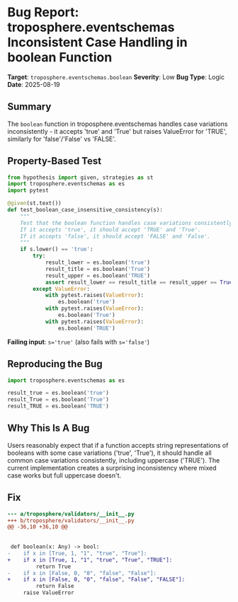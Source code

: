 # Bug Report: troposphere.eventschemas Inconsistent Case Handling in boolean Function

**Target**: `troposphere.eventschemas.boolean`
**Severity**: Low
**Bug Type**: Logic
**Date**: 2025-08-19

## Summary

The `boolean` function in troposphere.eventschemas handles case variations inconsistently - it accepts 'true' and 'True' but raises ValueError for 'TRUE', similarly for 'false'/'False' vs 'FALSE'.

## Property-Based Test

```python
from hypothesis import given, strategies as st
import troposphere.eventschemas as es
import pytest

@given(st.text())
def test_boolean_case_insensitive_consistency(s):
    """
    Test that the boolean function handles case variations consistently.
    If it accepts 'true', it should accept 'TRUE' and 'True'.
    If it accepts 'false', it should accept 'FALSE' and 'False'.
    """
    if s.lower() == 'true':
        try:
            result_lower = es.boolean('true')
            result_title = es.boolean('True')
            result_upper = es.boolean('TRUE')
            assert result_lower == result_title == result_upper == True
        except ValueError:
            with pytest.raises(ValueError):
                es.boolean('true')
            with pytest.raises(ValueError):
                es.boolean('True')
            with pytest.raises(ValueError):
                es.boolean('TRUE')
```

**Failing input**: `s='true'` (also fails with `s='false'`)

## Reproducing the Bug

```python
import troposphere.eventschemas as es

result_true = es.boolean('true')
result_True = es.boolean('True')
result_TRUE = es.boolean('TRUE')
```

## Why This Is A Bug

Users reasonably expect that if a function accepts string representations of booleans with some case variations ('true', 'True'), it should handle all common case variations consistently, including uppercase ('TRUE'). The current implementation creates a surprising inconsistency where mixed case works but full uppercase doesn't.

## Fix

```diff
--- a/troposphere/validators/__init__.py
+++ b/troposphere/validators/__init__.py
@@ -36,10 +36,10 @@
 
 
 def boolean(x: Any) -> bool:
-    if x in [True, 1, "1", "true", "True"]:
+    if x in [True, 1, "1", "true", "True", "TRUE"]:
         return True
-    if x in [False, 0, "0", "false", "False"]:
+    if x in [False, 0, "0", "false", "False", "FALSE"]:
         return False
     raise ValueError
```